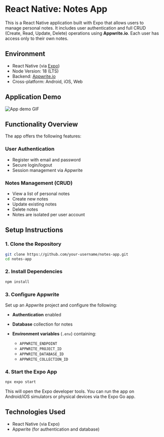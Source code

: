 # React Native: Notes App

This is a React Native application built with Expo that allows users to manage personal notes. It includes user authentication and full CRUD (Create, Read, Update, Delete) operations using **Appwrite.io**. Each user has access only to their own notes.

## Environment

- React Native (via [Expo](https://expo.dev/))
- Node Version: 18 (LTS)
- Backend: [Appwrite.io](https://appwrite.io/)
- Cross-platform: Android, iOS, Web

## Application Demo

![App demo GIF](app/assets/images/demo.gif)

## Functionality Overview

The app offers the following features:

### User Authentication

- Register with email and password
- Secure login/logout
- Session management via Appwrite

### Notes Management (CRUD)

- View a list of personal notes
- Create new notes
- Update existing notes
- Delete notes
- Notes are isolated per user account

## Setup Instructions

### 1. Clone the Repository

```bash
git clone https://github.com/your-username/notes-app.git
cd notes-app
```

### 2. Install Dependencies

```bash
npm install
```

### 3. Configure Appwrite

Set up an Appwrite project and configure the following:

- **Authentication** enabled
- **Database** collection for notes
- **Environment variables** (`.env`) containing:

  - `APPWRITE_ENDPOINT`
  - `APPWRITE_PROJECT_ID`
  - `APPWRITE_DATABASE_ID`
  - `APPWRITE_COLLECTION_ID`

### 4. Start the Expo App

```bash
npx expo start
```

This will open the Expo developer tools. You can run the app on Android/iOS simulators or physical devices via the Expo Go app.

## Technologies Used

- React Native (via Expo)
- Appwrite (for authentication and database)
